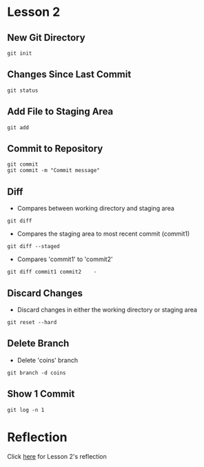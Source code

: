 # Lesson 2

## New Git Directory 
```
git init 
```

## Changes Since Last Commit
```
git status
```
## Add File to Staging Area
```
git add
```
## Commit to Repository
```
git commit
git commit -m "Commit message"
```
## Diff
- Compares between working directory and staging area
```
git diff 								
```
- Compares the staging area to most recent commit (commit1)
```
git diff --staged
```
- Compares 'commit1' to 'commit2'
```
git diff commit1 commit2	- 
```
## Discard Changes 
- Discard changes in either the working directory or staging area
```
git reset --hard 
```
## Delete Branch
- Delete 'coins' branch
```
git branch -d coins
```
## Show 1 Commit
```
git log -n 1 
```
# Reflection
Click [here](https://github.com/rosie-s/reflections/blob/master/lesson_2_reflections.txt) for Lesson 2's reflection
